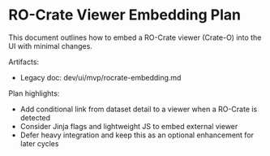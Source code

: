 # RO-Crate Viewer Embedding Plan

This document outlines how to embed a RO-Crate viewer (Crate-O) into the UI with minimal changes.

Artifacts:
- Legacy doc: dev/ui/mvp/rocrate-embedding.md

Plan highlights:
- Add conditional link from dataset detail to a viewer when a RO-Crate is detected
- Consider Jinja flags and lightweight JS to embed external viewer
- Defer heavy integration and keep this as an optional enhancement for later cycles

